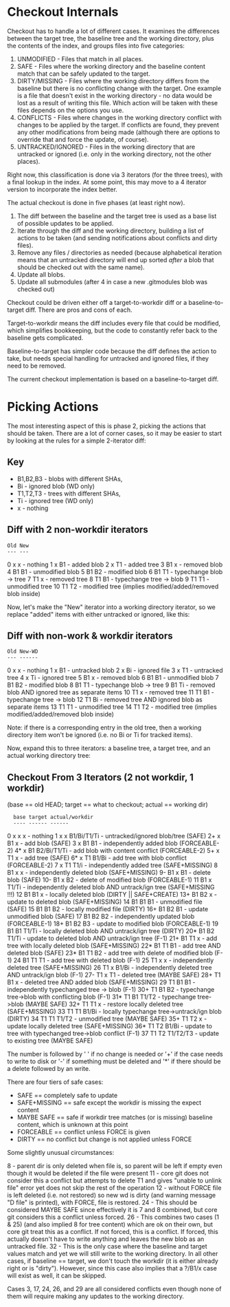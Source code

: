 Checkout Internals
==================

Checkout has to handle a lot of different cases.  It examines the
differences between the target tree, the baseline tree and the working
directory, plus the contents of the index, and groups files into five
categories:

1. UNMODIFIED - Files that match in all places. 
2. SAFE - Files where the working directory and the baseline content
   match that can be safely updated to the target.
3. DIRTY/MISSING - Files where the working directory differs from the
   baseline but there is no conflicting change with the target.  One
   example is a file that doesn't exist in the working directory - no
   data would be lost as a result of writing this file.  Which action
   will be taken with these files depends on the options you use.
4. CONFLICTS - Files where changes in the working directory conflict
   with changes to be applied by the target.  If conflicts are found,
   they prevent any other modifications from being made (although there
   are options to override that and force the update, of course).
5. UNTRACKED/IGNORED - Files in the working directory that are untracked
   or ignored (i.e. only in the working directory, not the other places).

Right now, this classification is done via 3 iterators (for the three
trees), with a final lookup in the index.  At some point, this may move to
a 4 iterator version to incorporate the index better.

The actual checkout is done in five phases (at least right now).

1. The diff between the baseline and the target tree is used as a base
   list of possible updates to be applied.
2. Iterate through the diff and the working directory, building a list of
   actions to be taken (and sending notifications about conflicts and
   dirty files).
3. Remove any files / directories as needed (because alphabetical
   iteration means that an untracked directory will end up sorted *after*
   a blob that should be checked out with the same name).
4. Update all blobs.
5. Update all submodules (after 4 in case a new .gitmodules blob was
   checked out)

Checkout could be driven either off a target-to-workdir diff or a
baseline-to-target diff.  There are pros and cons of each.

Target-to-workdir means the diff includes every file that could be
modified, which simplifies bookkeeping, but the code to constantly refer
back to the baseline gets complicated.

Baseline-to-target has simpler code because the diff defines the action to
take, but needs special handling for untracked and ignored files, if they
need to be removed.

The current checkout implementation is based on a baseline-to-target diff.


Picking Actions
===============

The most interesting aspect of this is phase 2, picking the actions that
should be taken.  There are a lot of corner cases, so it may be easier to
start by looking at the rules for a simple 2-iterator diff:

Key
---
- B1,B2,B3 - blobs with different SHAs,
- Bi       - ignored blob (WD only)
- T1,T2,T3 - trees with different SHAs,
- Ti       - ignored tree (WD only)
- x        - nothing

Diff with 2 non-workdir iterators
---------------------------------

    Old New
    --- ---
  0   x   x - nothing
  1   x  B1 - added blob
  2   x  T1 - added tree
  3  B1   x - removed blob
  4  B1  B1 - unmodified blob
  5  B1  B2 - modified blob
  6  B1  T1 - typechange blob -> tree
  7  T1   x - removed tree
  8  T1  B1 - typechange tree -> blob
  9  T1  T1 - unmodified tree
 10  T1  T2 - modified tree (implies modified/added/removed blob inside)


Now, let's make the "New" iterator into a working directory iterator, so
we replace "added" items with either untracked or ignored, like this:

Diff with non-work & workdir iterators
--------------------------------------

    Old New-WD
    --- ------
  0   x   x - nothing
  1   x  B1 - untracked blob
  2   x  Bi - ignored file
  3   x  T1 - untracked tree
  4   x  Ti - ignored tree
  5  B1   x - removed blob
  6  B1  B1 - unmodified blob
  7  B1  B2 - modified blob
  8  B1  T1 - typechange blob -> tree
  9  B1  Ti - removed blob AND ignored tree as separate items
 10  T1   x - removed tree
 11  T1  B1 - typechange tree -> blob
 12  T1  Bi - removed tree AND ignored blob as separate items
 13  T1  T1 - unmodified tree
 14  T1  T2 - modified tree (implies modified/added/removed blob inside)

Note: if there is a corresponding entry in the old tree, then a working
directory item won't be ignored (i.e. no Bi or Ti for tracked items).


Now, expand this to three iterators: a baseline tree, a target tree, and
an actual working directory tree:

Checkout From 3 Iterators (2 not workdir, 1 workdir)
----------------------------------------------------

(base == old HEAD; target == what to checkout; actual == working dir)

      base target actual/workdir
      ---- ------ ------
  0      x      x      x - nothing
  1      x      x B1/Bi/T1/Ti - untracked/ignored blob/tree (SAFE)
  2+     x     B1      x - add blob (SAFE)
  3      x     B1     B1 - independently added blob (FORCEABLE-2)
  4*     x     B1 B2/Bi/T1/Ti - add blob with content conflict (FORCEABLE-2)
  5+     x     T1      x - add tree (SAFE)
  6*     x     T1  B1/Bi - add tree with blob conflict (FORCEABLE-2)
  7      x     T1   T1/i - independently added tree (SAFE+MISSING)
  8     B1      x      x - independently deleted blob (SAFE+MISSING)
  9-    B1      x     B1 - delete blob (SAFE)
 10-    B1      x     B2 - delete of modified blob (FORCEABLE-1)
 11     B1      x  T1/Ti - independently deleted blob AND untrack/ign tree (SAFE+MISSING !!!)
 12     B1     B1      x - locally deleted blob (DIRTY || SAFE+CREATE)
 13+    B1     B2      x - update to deleted blob (SAFE+MISSING)
 14     B1     B1     B1 - unmodified file (SAFE)
 15     B1     B1     B2 - locally modified file (DIRTY)
 16+    B1     B2     B1 - update unmodified blob (SAFE)
 17     B1     B2     B2 - independently updated blob (FORCEABLE-1)
 18+    B1     B2     B3 - update to modified blob (FORCEABLE-1)
 19     B1     B1  T1/Ti - locally deleted blob AND untrack/ign tree (DIRTY)
 20*    B1     B2  T1/Ti - update to deleted blob AND untrack/ign tree (F-1)
 21+    B1     T1      x - add tree with locally deleted blob (SAFE+MISSING)
 22*    B1     T1     B1 - add tree AND deleted blob (SAFE)
 23*    B1     T1     B2 - add tree with delete of modified blob (F-1)
 24     B1     T1     T1 - add tree with deleted blob (F-1)
 25     T1      x      x - independently deleted tree (SAFE+MISSING)
 26     T1      x  B1/Bi - independently deleted tree AND untrack/ign blob (F-1)
 27-    T1      x     T1 - deleted tree (MAYBE SAFE)
 28+    T1     B1      x - deleted tree AND added blob (SAFE+MISSING)
 29     T1     B1     B1 - independently typechanged tree -> blob (F-1)
 30+    T1     B1     B2 - typechange tree->blob with conflicting blob (F-1)
 31*    T1     B1  T1/T2 - typechange tree->blob (MAYBE SAFE)
 32+    T1     T1      x - restore locally deleted tree (SAFE+MISSING)
 33     T1     T1  B1/Bi - locally typechange tree->untrack/ign blob (DIRTY)
 34     T1     T1  T1/T2 - unmodified tree (MAYBE SAFE)
 35+    T1     T2      x - update locally deleted tree (SAFE+MISSING)
 36*    T1     T2  B1/Bi - update to tree with typechanged tree->blob conflict (F-1)
 37     T1     T2 T1/T2/T3 - update to existing tree (MAYBE SAFE)

The number is followed by ' ' if no change is needed or '+' if the case
needs to write to disk or '-' if something must be deleted and '*' if
there should be a delete followed by an write.

There are four tiers of safe cases:

- SAFE         == completely safe to update
- SAFE+MISSING == safe except the workdir is missing the expect content
- MAYBE SAFE   == safe if workdir tree matches (or is missing) baseline
                  content, which is unknown at this point
- FORCEABLE == conflict unless FORCE is given
- DIRTY     == no conflict but change is not applied unless FORCE

Some slightly unusual circumstances:

  8 - parent dir is only deleted when file is, so parent will be left if
      empty even though it would be deleted if the file were present
 11 - core git does not consider this a conflict but attempts to delete T1
      and gives "unable to unlink file" error yet does not skip the rest
      of the operation
 12 - without FORCE file is left deleted (i.e. not restored) so new wd is
      dirty (and warning message "D file" is printed), with FORCE, file is
      restored.
 24 - This should be considered MAYBE SAFE since effectively it is 7 and 8
      combined, but core git considers this a conflict unless forced.
 26 - This combines two cases (1 & 25) (and also implied 8 for tree content)
      which are ok on their own, but core git treat this as a conflict.
      If not forced, this is a conflict.  If forced, this actually doesn't
      have to write anything and leaves the new blob as an untracked file.
 32 - This is the only case where the baseline and target values match
      and yet we will still write to the working directory.  In all other
      cases, if baseline == target, we don't touch the workdir (it is
      either already right or is "dirty").  However, since this case also
      implies that a ?/B1/x case will exist as well, it can be skipped.

Cases 3, 17, 24, 26, and 29 are all considered conflicts even though
none of them will require making any updates to the working directory.

